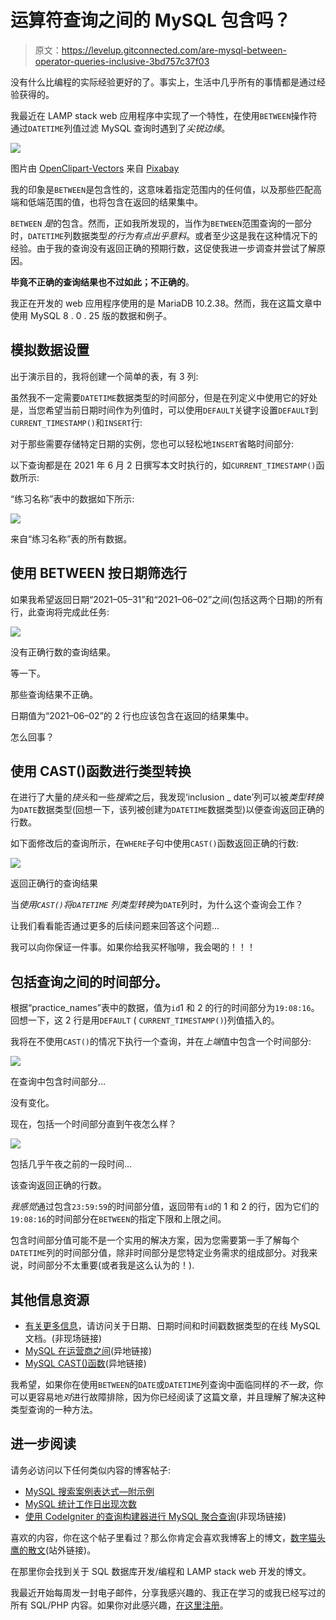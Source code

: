 # 运算符查询之间的 MySQL 包含吗？

> 原文：<https://levelup.gitconnected.com/are-mysql-between-operator-queries-inclusive-3bd757c37f03>

没有什么比编程的实际经验更好的了。事实上，生活中几乎所有的事情都是通过经验获得的。

我最近在 LAMP stack web 应用程序中实现了一个特性，在使用`BETWEEN`操作符通过`DATETIME`列值过滤 MySQL 查询时遇到了*尖锐边缘*。

![](img/c9405b4f0042a9a2c2f223cfde0087a1.png)

图片由 [OpenClipart-Vectors](https://pixabay.com/users/openclipart-vectors-30363/?utm_source=link-attribution&utm_medium=referral&utm_campaign=image&utm_content=159098) 来自 [Pixabay](https://pixabay.com/?utm_source=link-attribution&utm_medium=referral&utm_campaign=image&utm_content=159098)

我的印象是`BETWEEN`是包含性的，这意味着指定范围内的任何值，以及那些匹配高端和低端范围的值，也将包含在返回的结果集中。

`BETWEEN` *是*的包含。然而，正如我所发现的，当作为`BETWEEN`范围查询的一部分时，`DATETIME`列数据类型*的行为有点出乎意料*。或者至少这是我在这种情况下的经验。由于我的查询没有返回正确的预期行数，这促使我进一步调查并尝试了解原因。

**毕竟不正确的查询结果也不过如此；不正确的**。

我正在开发的 web 应用程序使用的是 MariaDB 10.2.38。然而，我在这篇文章中使用 MySQL 8 . 0 . 25 版的数据和例子。

## 模拟数据设置

出于演示目的，我将创建一个简单的表，有 3 列:

虽然我不一定需要`DATETIME`数据类型的时间部分，但是在列定义中使用它的好处是，当您希望当前日期时间作为列值时，可以使用`DEFAULT`关键字设置`DEFAULT`到`CURRENT_TIMESTAMP()`和`INSERT`行:

对于那些需要存储特定日期的实例，您也可以轻松地`INSERT`省略时间部分:

以下查询都是在 2021 年 6 月 2 日撰写本文时执行的，如`CURRENT_TIMESTAMP()`函数所示:

“练习名称”表中的数据如下所示:

![](img/689fac0db2173dabd56180b60c1e85a2.png)

来自“练习名称”表的所有数据。

## 使用 BETWEEN 按日期筛选行

如果我希望返回日期“2021–05–31”和“2021–06–02”之间(包括这两个日期)的所有行，此查询将完成此任务:

![](img/53913d1e4d2842a7b2d32be906107370.png)

没有正确行数的查询结果。

等一下。

那些查询结果不正确。

日期值为“2021–06–02”的 2 行也应该包含在返回的结果集中。

怎么回事？

## 使用 CAST()函数进行类型转换

在进行了大量的*挠头*和一些*搜索*之后，我发现‘inclusion _ date’列可以被*类型转换*为`DATE`数据类型(回想一下，该列被创建为`DATETIME`数据类型)以便查询返回正确的行数。

如下面修改后的查询所示，在`WHERE`子句中使用`CAST()`函数返回正确的行数:

![](img/d434042e85d92fb1a0157bb799acfa95.png)

返回正确行的查询结果

当*使用`CAST()`将`DATETIME` 列类型转换*为`DATE`列时，为什么这个查询会工作？

让我们看看能否通过更多的后续问题来回答这个问题…

我可以向你保证一件事。如果你给我买杯咖啡，我会喝的！！！

## 包括查询之间的时间部分。

根据“practice_names”表中的数据，值为`id`1 和 2 的行的时间部分为`19:08:16`。回想一下，这 2 行是用`DEFAULT` ( `CURRENT_TIMESTAMP()`)列值插入的。

我将在不使用`CAST()`的情况下执行一个查询，并在*上端*值中包含一个时间部分:

![](img/d4694b8c6d213a988654ceb8fb68ba71.png)

在查询中包含时间部分…

没有变化。

现在，包括一个时间部分直到午夜怎么样？

![](img/c8d5ec4a90f3be5fd1e4983db99a04e4.png)

包括几乎午夜之前的一段时间…

该查询返回正确的行数。

*我感觉*通过包含`23:59:59`的时间部分值，返回带有`id`的 1 和 2 的行，因为它们的`19:08:16`的时间部分在`BETWEEN`的指定下限和上限之间。

包含时间部分值可能不是一个实用的解决方案，因为您需要第一手了解每个`DATETIME`列的时间部分值，除非时间部分是您特定业务需求的组成部分。对我来说，时间部分不太重要(或者我是这么认为的！).

## 其他信息资源

*   [有关更多信息](https://dev.mysql.com/doc/refman/8.0/en/datetime.html)，请访问关于日期、日期时间和时间戳数据类型的在线 MySQL 文档。(非现场链接)
*   [MySQL 在运营商之间](https://dev.mysql.com/doc/refman/8.0/en/comparison-operators.html#operator_between)(异地链接)
*   [MySQL CAST()函数](https://dev.mysql.com/doc/refman/8.0/en/cast-functions.html#function_cast)(异地链接)

我希望，如果你在使用`BETWEEN`的`DATE`或`DATETIME`列查询中面临同样的*不一致*，你可以更容易地*对*进行故障排除，因为你已经阅读了这篇文章，并且理解了解决这种类型查询的一种方法。

## 进一步阅读

请务必访问以下任何类似内容的博客帖子:

*   [MySQL 搜索案例表达式—附示例](/mysql-searched-case-expression-with-examples-6d5f3bcf2c81)
*   [MySQL 统计工作日出现次数](/mysql-count-weekday-occurrences-5241511dba8c)
*   [使用 CodeIgniter 的查询构建器进行 MySQL 聚合查询](https://joshuaotwell.com/mysql-aggregate-query-using-codeigniters-query-builder/)(非现场链接)

喜欢的内容，你在这个帖子里看过？那么你肯定会喜欢我博客上的博文，[数字猫头鹰的散文](http://joshuaotwell.com/)(站外链接)。

在那里你会找到关于 SQL 数据库开发/编程和 LAMP stack web 开发的博文。

我最近开始每周发一封电子邮件，分享我感兴趣的、我正在学习的或我已经写过的所有 SQL/PHP 内容。如果你对此感兴趣，[在这里注册](https://hustling-speaker-4067.ck.page/1b35a06295)。